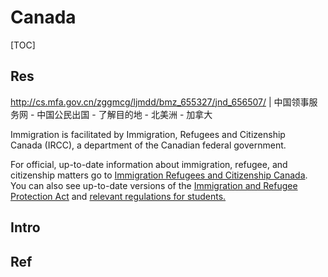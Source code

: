 # Canada

[TOC]



## Res
http://cs.mfa.gov.cn/zggmcg/ljmdd/bmz_655327/jnd_656507/ | 中国领事服务网 - 中国公民出国 - 了解目的地 - 北美洲 - 加拿大


Immigration is facilitated by Immigration, Refugees and Citizenship Canada (IRCC), a department of the Canadian federal government.

For official, up-to-date information about immigration, refugee, and citizenship matters go to [Immigration Refugees and Citizenship Canada](https://www.canada.ca/en/immigration-refugees-citizenship.html). You can also see up-to-date versions of the [Immigration and Refugee Protection Act](https://laws.justice.gc.ca/eng/acts/i-2.5/) and [relevant regulations for students.](https://laws-lois.justice.gc.ca/eng/regulations/SOR-2002-227/page-48.html)



## Intro



## Ref

